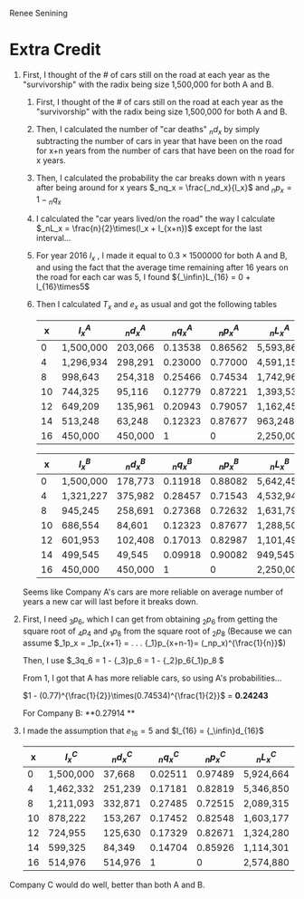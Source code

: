 Renee Senining

# Extra Credit

1. First, I thought of the # of cars still on the road at each year as the "survivorship" with the radix being size 1,500,000 for both A and B.

   1. First, I thought of the # of cars still on the road at each year as the "survivorship" with the radix being size 1,500,000 for both A and B.

   2. Then, I calculated the number of "car deaths" $_nd_x$ by simply subtracting the number of cars in year that have been on the road for x+n  years from the number of cars that have been on the road for x years.

   3. Then, I calculated the probability the car breaks down with n years after being around for x years $_nq_x =  \frac{_nd_x}{l_x}$ and $_ np_x = 1 - {_n}q_x$ 

   4. I calculated the "car years lived/on the road" the way I calculate $_nL_x = \frac{n}{2}\times(l_x + l_{x+n})$ except for the last interval...

   5. For year 2016 $l_x$ , I made it equal to $0.3 \times 1500000$ for both A and B, and using the fact that the average time remaining after 16 years on the road for each car was 5, I found ${_\infin}L_{16} = 0 + l_{16}\times5$  

   6. Then I calculated $T_x$ and $e_x$ as usual and got the following tables

      | x    | $l_x^A$   | $_nd_x^A$ | $_nq_x^A$ | $_np_x^A$ | $_nL_x^A$ | $T_x^A$    | $e_x^A$      |
      | ---- | --------- | --------- | --------- | --------- | --------- | ---------- | ------------ |
      | 0    | 1,500,000 | 203,066   | 0.13538   | 0.86562   | 5,593,868 | 17,697,229 | **11.79815** |
      | 4    | 1,296,934 | 298,291   | 0.23000   | 0.77000   | 4,591,154 | 12,103,361 | 9.33229      |
      | 8    | 998,643   | 254,318   | 0.25466   | 0.74534   | 1,742,968 | 7,512,207  | 7.52241      |
      | 10   | 744,325   | 95,116    | 0.12779   | 0.87221   | 1,393,534 | 5,769,239  | 7.75097      |
      | 12   | 649,209   | 135,961   | 0.20943   | 0.79057   | 1,162,457 | 4,375,705  | 6.74006      |
      | 14   | 513,248   | 63,248    | 0.12323   | 0.87677   | 963,248   | 3,213,248  | 6.26061      |
      | 16   | 450,000   | 450,000   | 1         | 0         | 2,250,000 | 2,250,000  | 5.00000      |

      | x    | $l_x^B$   | $_nd_x^B$ | $_nq_x^B$ | $_np_x^B$ | $_nL_x^B$ | $T_x^B$    | $e_x^B$      |
      | ---- | --------- | --------- | --------- | --------- | --------- | ---------- | ------------ |
      | 0    | 1,500,000 | 178,773   | 0.11918   | 0.88082   | 5,642,454 | 17,396,747 | **11.59783** |
      | 4    | 1,321,227 | 375,982   | 0.28457   | 0.71543   | 4,532,944 | 11,754,293 | 8.89650      |
      | 8    | 945,245   | 258,691   | 0.27368   | 0.72632   | 1,631,799 | 7,221,349  | 7.63966      |
      | 10   | 686,554   | 84,601    | 0.12323   | 0.87677   | 1,288,507 | 5,589,550  | 8.14146      |
      | 12   | 601,953   | 102,408   | 0.17013   | 0.82987   | 1,101,498 | 4,301,043  | 7.14515      |
      | 14   | 499,545   | 49,545    | 0.09918   | 0.90082   | 949,545   | 4,199,545  | 6.40492      |
      | 16   | 450,000   | 450,000   | 1         | 0         | 2,250,000 | 2,250,000  | 5.00000      |

   Seems like Company A's cars are more reliable on average number of years a new car will last before it breaks down.

2. First, I need $_3p_6$, which I can get from obtaining $_2p_6$ from getting the square root of $_4p_4$  and $_1p_8$ from the square root of $_2p_8$ (Because we can assume $_1p_x = _1p_{x+1} = . . . {_1}p_{x+n-1}= (_np_x)^{\frac{1}{n}}$)

   Then, I use $_3q_6 = 1 - {_3}p_6 = 1 - {_2}p_6{_1}p_8 $

   From 1, I got that A has more reliable cars, so using A's probabilities...

   $1 - (0.77)^{\frac{1}{2}}\times(0.74534)^{\frac{1}{2}}$ = **0.24243** 

   For Company B: **0.27914 ** 

   

3. I made the assumption that $e_{16} = 5$ and $l_{16} = {_\infin}d_{16}$  

   | x    | $l_x^C$   | $_nd_x^C$ | $_nq_x^C$ | $_np_x^C$ | $_nL_x^C$ | $T_x^C$    | $e_x^C$      |
   | ---- | --------- | --------- | --------- | --------- | --------- | ---------- | ------------ |
   | 0    | 1,500,000 | 37,668    | 0.02511   | 0.97489   | 5,924,664 | 19,977,467 | **13.31831** |
   | 4    | 1,462,332 | 251,239   | 0.17181   | 0.82819   | 5,346,850 | 14,052,803 | 9.60986      |
   | 8    | 1,211,093 | 332,871   | 0.27485   | 0.72515   | 2,089,315 | 8,705,953  | 7.18851      |
   | 10   | 878,222   | 153,267   | 0.17452   | 0.82548   | 1,603,177 | 6,616,638  | 7.53413      |
   | 12   | 724,955   | 125,630   | 0.17329   | 0.82671   | 1,324,280 | 5,013,461  | 6.91555      |
   | 14   | 599,325   | 84,349    | 0.14704   | 0.85926   | 1,114,301 | 3,689,181  | 6.15556      |
   | 16   | 514,976   | 514,976   | 1         | 0         | 2,574,880 | 2,574,880  | 5.0000       |

   

Company C would do well, better than both A and B.